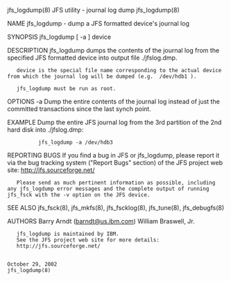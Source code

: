 jfs_logdump(8)                                                                   JFS utility - journal log dump                                                                  jfs_logdump(8)

NAME
       jfs_logdump - dump a JFS formatted device's journal log

SYNOPSIS
       jfs_logdump [ -a ] device

DESCRIPTION
       jfs_logdump dumps the contents of the journal log from the specified JFS formatted device into output file ./jfslog.dmp.

       device is the special file name corresponding to the actual device from which the journal log will be dumped (e.g.  /dev/hdb1 ).

       jfs_logdump must be run as root.

OPTIONS
       -a     Dump the entire contents of the journal log instead of just the committed transactions since the last synch point.

EXAMPLE
       Dump the entire JFS journal log from the 3rd partition of the 2nd hard disk into ./jfslog.dmp:

              jfs_logdump -a /dev/hdb3

REPORTING BUGS
       If you find a bug in JFS or jfs_logdump, please report it via the bug tracking system ("Report Bugs" section) of the JFS project web site:
       http://jfs.sourceforge.net/

       Please send as much pertinent information as possible, including any jfs_logdump error messages and the complete output of running jfs_fsck with the -v option on the JFS device.

SEE ALSO
       jfs_fsck(8), jfs_mkfs(8), jfs_fscklog(8), jfs_tune(8), jfs_debugfs(8)

AUTHORS
       Barry Arndt  (barndt@us.ibm.com)
       William Braswell, Jr.

       jfs_logdump is maintained by IBM.
       See the JFS project web site for more details:
       http://jfs.sourceforge.net/

                                                                                        October 29, 2002                                                                         jfs_logdump(8)
